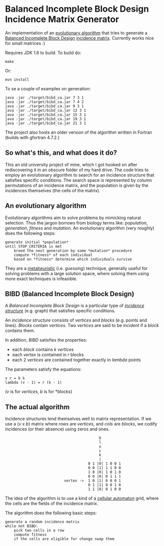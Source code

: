 # Balanced Incomplete Block Design Incidence Matrix Generator

An implementation of an [evolutionary algorithm](https://en.wikipedia.org/wiki/Evolutionary_algorithm) that tries to generate a [Balanced Incomplete Block Design](http://mathworld.wolfram.com/BlockDesign.html) [incidence matrix](https://en.wikipedia.org/wiki/Incidence_matrix). Currently works nice for small matrices :)

Requires JDK 1.6 to build. To build do:

    make 

Or:
   
    mvn install

To se a couple of examples on generation:

    java -jar ./target/bibd_ca.jar 7 3 1
    java -jar ./target/bibd_ca.jar 7 4 2
    java -jar ./target/bibd_ca.jar 9 3 1
    java -jar ./target/bibd_ca.jar 13 3 1
    java -jar ./target/bibd_ca.jar 15 3 1
    java -jar ./target/bibd_ca.jar 19 3 1
    java -jar ./target/bibd_ca.jar 21 3 1

The project also hosts an older version of the algorithm written in Fortran (builds with gfortran 4.7.2.)

## So what's this, and what does it do?

This an old university project of mine, which I got hooked on after rediscovering it in an obscure folder of my hard drive. The code tries to employ an evolutionary algorithm to search for an incidence structure that satisfies specific conditions. The search space is represented by column permutations of an incidence matrix, and the population is given by the incidences themselves (the cells of the matrix).

## An evolutionary algorithm

Evolutionary algorithms aim to solve problems by mimicking natural selection. Thus the jargon borrows from biology terms like: *population*, *generation*, *fitness* and *mutation*. An evolutionary algorithm (very roughly) does the following steps:
    
    generate initial *population*
    until STOP_CRITERIA is met
        breed the next generation by some *mutation* procedure
        compute *fitness* of each individual
        based on *fitness* determine which individuals survive

They are a [metaheuristic](https://en.wikipedia.org/wiki/Metaheuristic) (i.e. *guessing*) technique, generally useful for solving problems with a large solution space, where solving them using more exact techniques is infeasible.

## BIBD (Balanced Incomplete Block Design)

A *Balanced Incomplete Block Design* is a particular type of [*incidence structure*](https://en.wikipedia.org/wiki/Incidence_structure) (e.g. graph) that satisfies specific conditions. 

An *incidence structure* consists of *vertices* and *blocks* (e.g. points and lines). *Blocks* contain *vertices*. Two *vertices* are said to be *incident* if a *block* contains them.

In addition, *BIBD* satisfies the properties:
- each *block* contains *k* *vertices*
- each *vertex* is contained in *r* blocks
- each 2 *vertices* are contained together exactly in *lambda* points

The parameters satisfy the equations:
    
    v r = b k
    lambda (v - 1) = r (k - 1)

(*v* is for *vertices*, *b* is for *blocks)

## The actual algorithm

Incidence structures lend themselves well to matrix representation. If we use a (*v* x *b*) matrix where *rows* are *vertices*, and *cols* are *blocks*, we codify incidences (or their absence) using zeros and ones.


                                               b
                                               l
                                               o
                                               c
                                               k
                                               |
                                          0 1 |0| 1 0 0 1
                                          0 0 |1| 1 1 0 0
                                          1 0 |0| 1 0 1 0
                                          0 0 |0| 0 1 1 1
                               vertex ->  1 0 |1| 0 0 0 1
                                          0 1 |1| 0 0 1 0
                                          1 1 |0| 0 1 0 0

The idea of the algorithm is to use a kind of a [cellular automaton](https://en.wikipedia.org/wiki/Cellular_automaton) grid, where the cells are the fields of the incidence matrix.

The algorithm does the following basic steps:
    
    generate a random incidence matrix
    while not BIBD:
        pick two cells in a row
        compute fitness
        if the cells are eligible for change swap them
